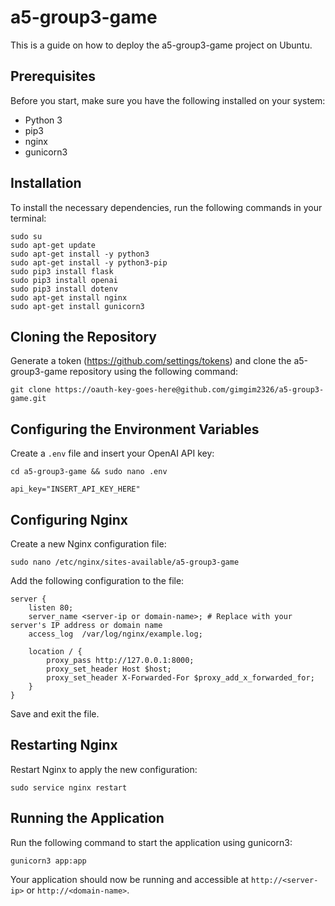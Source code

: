 # a5-group3-game

This is a guide on how to deploy the a5-group3-game project on Ubuntu.

## Prerequisites

Before you start, make sure you have the following installed on your system:

- Python 3
- pip3
- nginx
- gunicorn3

## Installation

To install the necessary dependencies, run the following commands in your terminal:

```
sudo su
sudo apt-get update
sudo apt-get install -y python3
sudo apt-get install -y python3-pip
sudo pip3 install flask
sudo pip3 install openai
sudo pip3 install dotenv
sudo apt-get install nginx
sudo apt-get install gunicorn3
```

## Cloning the Repository

Generate a token (https://github.com/settings/tokens) and clone the a5-group3-game repository using the following command:

```
git clone https://oauth-key-goes-here@github.com/gimgim2326/a5-group3-game.git
```

## Configuring the Environment Variables

Create a `.env` file and insert your OpenAI API key:

```
cd a5-group3-game && sudo nano .env
```
```
api_key="INSERT_API_KEY_HERE"
```

## Configuring Nginx

Create a new Nginx configuration file:

```
sudo nano /etc/nginx/sites-available/a5-group3-game
```

Add the following configuration to the file:

```
server {
    listen 80;
    server_name <server-ip or domain-name>; # Replace with your server's IP address or domain name
    access_log  /var/log/nginx/example.log;

    location / {
        proxy_pass http://127.0.0.1:8000;
        proxy_set_header Host $host;
        proxy_set_header X-Forwarded-For $proxy_add_x_forwarded_for;
    }
}
```

Save and exit the file.

## Restarting Nginx

Restart Nginx to apply the new configuration:

```
sudo service nginx restart
```

## Running the Application

Run the following command to start the application using gunicorn3:

```
gunicorn3 app:app
```

Your application should now be running and accessible at `http://<server-ip>` or `http://<domain-name>`.